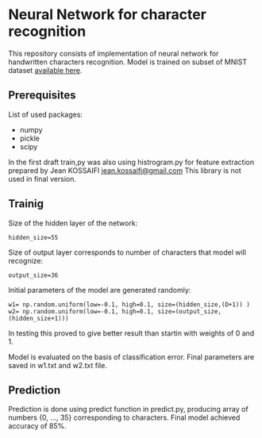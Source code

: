 # Neural Network for character recognition

This repository consists of implementation of neural network for handwritten characters recognition.
Model is trained on subset of MNIST dataset [available here](http://yann.lecun.com/exdb/mnist/).

## Prerequisites

List of used packages:
* numpy
* pickle
* scipy

In the first draft train,py was also using histrogram.py for feature extraction prepared by Jean KOSSAIFI <jean.kossaifi@gmail.com>
This library is not used in final version.

## Trainig

Size of the hidden layer of the network:

```
hidden_size=55
```

Size of output layer corresponds to number of characters that model will recognize:

```
output_size=36
```

Initial parameters of the model are generated randomly:

```
w1= np.random.uniform(low=-0.1, high=0.1, size=(hidden_size,(D+1)) )
w2= np.random.uniform(low=-0.1, high=0.1, size=(output_size, (hidden_size+1)))
```
In testing this proved to give better result than startin with weights of 0 and 1.

Model is evaluated on the basis of classification error.
Final parameters are saved in w1.txt and w2.txt file.

## Prediction

Prediction is done using predict function in predict.py, producing array of numbers {0, ..., 35} corresponding to characters.
Final model achieved accuracy of 85%.
